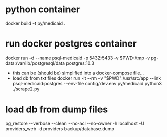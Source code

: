 # python container
docker build -t py/medicaid .

# run docker postgres container
docker run -d --name psql-medicaid -p 5432:5433 -v $PWD:/tmp -v pg-data:/var/lib/postgresql/data postgres:10.3

* this can be (should be) simplified into a docker-compose file...
* load db from txt files
docker run -it --rm -v "$PWD":/usr/src/app --link psql-medicaid:postgres --env-file config/dev.env py/medicaid python3 ./scrape2.py

# load db from dump files
pg_restore --verbose --clean --no-acl --no-owner -h localhost -U providers_web -d providers backup/database.dump
